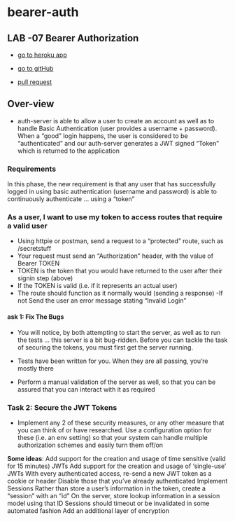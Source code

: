# bearer-auth


## LAB -07 Bearer Authorization

- <a href=https://basic-auth1.herokuapp.com/ class=""><span      class="label">go to heroku app </span></a>

- <a href=https://github.com/nassir1976/bearer-auth.git class=""><span class="label">go to gitHub </span></a>

- <a href=https://github.com/nassir1976/basic-auth/pull/4 class=""><span class="label"> pull request </span></a> 


## Over-view 

- auth-server is able to allow a user to create an account as well as to handle Basic Authentication (user provides a username + password). When a “good” login happens, the user is considered to be “authenticated” and our auth-server generates a JWT signed “Token” which is returned to the application

### Requirements
In this phase, the new requirement is that any user that has successfully logged in using basic authentication (username and password) is able to continuously authenticate … using a “token”


### As a user, I want to use my token to access routes that require a valid user
- Using httpie or postman, send a request to a “protected” route, such as /secretstuff
- Your request must send an “Authorization” header, with the value of Bearer TOKEN
- TOKEN is the token that you would have returned to the user after their signin step (above)
- If the TOKEN is valid (i.e. if it represents an actual user)
- The route should function as it normally would (sending a response)
-If not Send the user an error message stating “Invalid Login”

#### ask 1: Fix The Bugs
- You will notice, by both attempting to start the server, as well as to run the tests … this server is a bit bug-ridden. Before you can tackle the task of securing the tokens, you must first get the server running.

- Tests have been written for you. When they are all passing, you’re mostly there
- Perform a manual validation of the server as well, so that you can be assured that you can interact with it as required


### Task 2: Secure the JWT Tokens
- Implement any 2 of these security measures, or any other measure that you can think of or have researched. Use a configuration option for these (i.e. an env setting) so that your system can handle multiple authorization schemes and easily turn them off/on

**Some ideas**:
Add support for the creation and usage of time sensitive (valid for 15 minutes) JWTs
Add support for the creation and usage of ‘single-use’ JWTs
With every authenticated access, re-send a new JWT token as a cookie or header
Disable those that you’ve already authenticated
Implement Sessions
Rather than store a user’s information in the token, create a “session” with an “id”
On the server, store lookup information in a session model using that ID
Sessions should timeout or be invalidated in some automated fashion
Add an additional layer of encryption